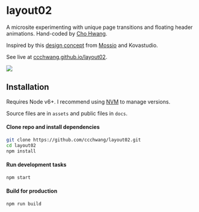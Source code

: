 # layout02

A microsite experimenting with unique page transitions and floating header animations. Hand-coded by [Cho Hwang](https://chohwang.com).

Inspired by this [design concept](https://dribbble.com/shots/3059607-Mossio-Concept) from [Mossio](https://mossio.co/) and Kovastudio.

See live at [ccchwang.github.io/layout02](https://ccchwang.github.io/layout02/).

![](https://i.ibb.co/dbNpMVc/Screen-Shot-2019-03-26-at-5-05-09-PM.png)

## Installation
Requires Node v6+. I recommend using [NVM](https://github.com/creationix/nvm) to manage versions.

Source files are in `assets` and public files in `docs`.

#### Clone repo and install dependencies
```bash
git clone https://github.com/ccchwang/layout02.git
cd layout02
npm install
```

#### Run development tasks
```bash
npm start
```

#### Build for production
```bash
npm run build
```
